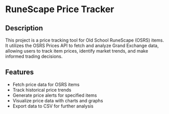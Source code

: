# RuneScape Price Tracker

## Description

This project is a price tracking tool for Old School RuneScape (OSRS) items. It utilizes the OSRS Prices API to fetch and analyze Grand Exchange data, allowing users to track item prices, identify market trends, and make informed trading decisions.

## Features

- Fetch price data for OSRS items
- Track historical price trends
- Generate price alerts for specified items
- Visualize price data with charts and graphs
- Export data to CSV for further analysis